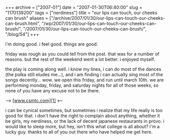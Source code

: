 +++
archive = ["2007-01"]
date = "2007-01-30T06:40:00"
slug = "1170139200"
tags = ["nerdiness"]
title = "our lips can touch, our cheeks can brush"
aliases = ["/archive/2007/01/30/our-lips-can-touch-our-cheeks-can-brush.html", "/wp/2007/01/30/our-lips-can-touch-our-cheeks-can-brush/", "/2007/01/30/our-lips-can-touch-our-cheeks-can-brush/", "/blog/54"]
+++

i'm doing good. i feel good. things are good.

friday was rough as you could tell from the post. that was for a number of
reasons. but the rest of the weekend went a lot better. i enjoyed myself.

the play is coming along well. i know my lines, i can do most of the
dances (the polka still eludes me...), and i am finding i can actually
sing most of the songs decently... wow. we open this friday, and run until
march 10th. we are performing monday, friday, and saturday nights for all
of those weeks, so none of you have any excuse not to be there.

--> [www.csmtc.com][1] <--

i can be cynical sometimes, but sometimes i realize that my life really is
too good for that. i don't have the right to complain about anything,
whether it be girls, my nerdiness, or the lack of decent japanese
restaurants in provo. i would like to sleep more, but hey, isn't this what
college is all about? i'm a lucky guy. thanks to all of you out there who
have helped me get here.

[1]: https://web.archive.org/web/20070203085850/http://www.csmtc.com/

